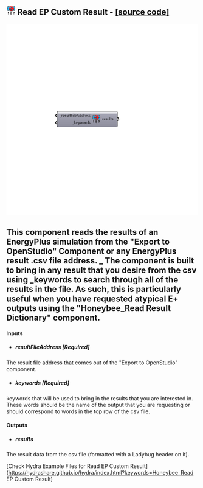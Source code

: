 ## ![](../../images/icons/Read_EP_Custom_Result.png) Read EP Custom Result - [[source code]](https://github.com/ladybug-tools/honeybee-legacy/tree/master/src/Honeybee_Read%20EP%20Custom%20Result.py)

![](../../images/components/Read_EP_Custom_Result.png)

This component reads the results of an EnergyPlus simulation from the "Export to OpenStudio" Component or any EnergyPlus result .csv file address.
 _
 The component is built to bring in any result that you desire from the csv using _keywords to search through all of the results in the file.  As such, this is particularly useful when you have requested atypical E+ outputs using the "Honeybee_Read Result Dictionary" component.
 -
 

#### Inputs
* ##### resultFileAddress [Required]
The result file address that comes out of the "Export to OpenStudio" component.
* ##### keywords [Required]
keywords that will be used to bring in the results that you are interested in.  These words should be the name of the output that you are requesting or should correspond to words in the top row of the csv file.

#### Outputs
* ##### results
The result data from the csv file (formatted with a Ladybug header on it).


[Check Hydra Example Files for Read EP Custom Result](https://hydrashare.github.io/hydra/index.html?keywords=Honeybee_Read EP Custom Result)